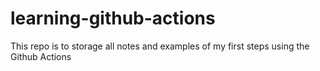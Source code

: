# learning-github-actions
This repo is to storage all notes and examples of my first steps using the Github Actions

